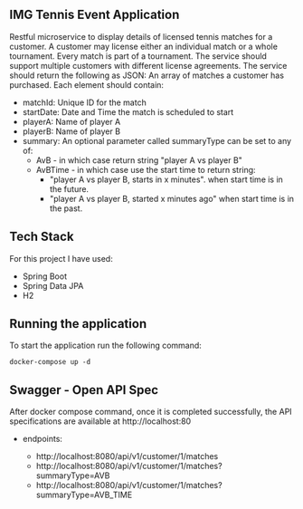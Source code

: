 ## IMG Tennis Event Application

Restful microservice to display details of licensed tennis matches for a customer.
A customer may license either an individual match or a whole tournament. Every match is part of a tournament. The service should support
multiple customers with different license agreements.
The service should return the following as JSON:
An array of matches a customer has purchased. Each element should contain:
* matchId: Unique ID for the match
* startDate: Date and Time the match is scheduled to start
* playerA: Name of player A
* playerB: Name of player B
* summary: An optional parameter called summaryType can be set to any of:
    - AvB - in which case return string "player A vs player B"
    - AvBTime - in which case use the start time to return string: 
      - "player A vs player B, starts in x minutes". when start time is in the future.
      - "player A vs player B, started x minutes ago" when start time is in the past.

## Tech Stack

For this project I have used:

- Spring Boot
- Spring Data JPA
- H2

## Running the application
To start the application run the following command:
```
docker-compose up -d
```

## Swagger - Open API Spec

After docker compose command, once it is completed successfully, 
the API specifications are available at http://localhost:80
    
  - endpoints: 
    
    - http://localhost:8080/api/v1/customer/1/matches
    - http://localhost:8080/api/v1/customer/1/matches?summaryType=AVB
    - http://localhost:8080/api/v1/customer/1/matches?summaryType=AVB_TIME


